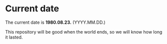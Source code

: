 # Current date

The current date is **1980.08.23.** (YYYY.MM.DD.)

This repository will be good when the world ends, so we will know how long it lasted.
